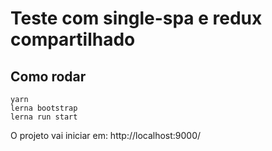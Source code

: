 # Teste com single-spa e redux compartilhado

## Como rodar

```
yarn
lerna bootstrap
lerna run start
```

O projeto vai iniciar em: http://localhost:9000/
